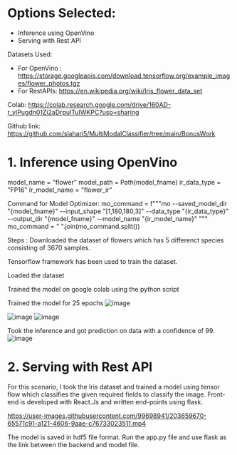 # Options Selected:
* Inference using OpenVino
* Serving with Rest API

Datasets Used:
* For OpenVino :
https://storage.googleapis.com/download.tensorflow.org/example_images/flower_photos.tgz
* For RestAPIs: https://en.wikipedia.org/wiki/Iris_flower_data_set


Colab:
https://colab.research.google.com/drive/160AD-r_ylPugdn01Zi2aDrpulTuIWKPC?usp=sharing

Github link:
https://github.com/slahari5/MultiModalClassifier/tree/main/BonusWork

# 1. Inference using OpenVino 

model_name = "flower"
model_path = Path(model_fname)
ir_data_type = "FP16"
ir_model_name = "flower_ir"


Command for Model Optimizer:
mo_command = f"""mo
                 --saved_model_dir "{model_fname}"
                 --input_shape "[1,180,180,3]"
                 --data_type "{ir_data_type}"
                 --output_dir "{model_fname}"
                 --model_name "{ir_model_name}"
                 """
mo_command = " ".join(mo_command.split())

Steps :
Downloaded the dataset of flowers which has 5 differenct species consisting of 3670 samples.

Tensorflow framework has been used to train the dataset.

Loaded the dataset 

Trained the model on google colab using the python script 

Trained the model for 25 epochs
![image](https://user-images.githubusercontent.com/99698941/203488042-4fc9ac5c-989f-4783-92f6-c09fe7af4b51.png)

![image](https://user-images.githubusercontent.com/99698941/203488983-c85ec4ac-a8fd-4cac-bbd3-ba5985769be3.png)
![image](https://user-images.githubusercontent.com/99698941/203489019-0c5bc4e4-d838-4e0a-9ccd-3428db36d967.png)


Took the inference and got prediction on data with a confidence of 99.
![image](https://user-images.githubusercontent.com/99698941/203488485-9702d65a-61d4-4987-923f-e19621fcc4a0.png)

# 2. Serving with Rest API

For this scenario, I took the Iris dataset and trained a model using tensor flow which classifies the given required fields to classify the image. Front-end is developed with React.Js and written end-points using flask. 


https://user-images.githubusercontent.com/99698941/203659670-65571c91-a121-4606-9aae-c76733023511.mp4


The model is saved in hdf5 file format. Run the app.py file and use flask as the link between the backend and model file.



